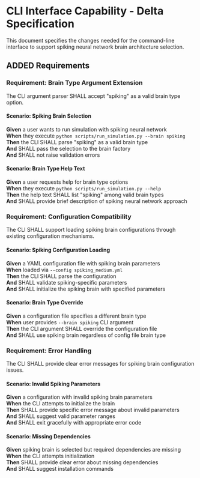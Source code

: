 # CLI Interface Capability - Delta Specification

This document specifies the changes needed for the command-line interface to support spiking neural network brain architecture selection.

## ADDED Requirements

### Requirement: Brain Type Argument Extension
The CLI argument parser SHALL accept "spiking" as a valid brain type option.

#### Scenario: Spiking Brain Selection
**Given** a user wants to run simulation with spiking neural network  
**When** they execute `python scripts/run_simulation.py --brain spiking`  
**Then** the CLI SHALL parse "spiking" as a valid brain type  
**And** SHALL pass the selection to the brain factory  
**And** SHALL not raise validation errors  

#### Scenario: Brain Type Help Text
**Given** a user requests help for brain type options  
**When** they execute `python scripts/run_simulation.py --help`  
**Then** the help text SHALL list "spiking" among valid brain types  
**And** SHALL provide brief description of spiking neural network approach  

### Requirement: Configuration Compatibility
The CLI SHALL support loading spiking brain configurations through existing configuration mechanisms.

#### Scenario: Spiking Configuration Loading
**Given** a YAML configuration file with spiking brain parameters  
**When** loaded via `--config spiking_medium.yml`  
**Then** the CLI SHALL parse the configuration  
**And** SHALL validate spiking-specific parameters  
**And** SHALL initialize the spiking brain with specified parameters  

#### Scenario: Brain Type Override
**Given** a configuration file specifies a different brain type  
**When** user provides `--brain spiking` CLI argument  
**Then** the CLI argument SHALL override the configuration file  
**And** SHALL use spiking brain regardless of config file brain type  

### Requirement: Error Handling
The CLI SHALL provide clear error messages for spiking brain configuration issues.

#### Scenario: Invalid Spiking Parameters
**Given** a configuration with invalid spiking brain parameters  
**When** the CLI attempts to initialize the brain  
**Then** SHALL provide specific error message about invalid parameters  
**And** SHALL suggest valid parameter ranges  
**And** SHALL exit gracefully with appropriate error code  

#### Scenario: Missing Dependencies
**Given** spiking brain is selected but required dependencies are missing  
**When** the CLI attempts initialization  
**Then** SHALL provide clear error about missing dependencies  
**And** SHALL suggest installation commands
